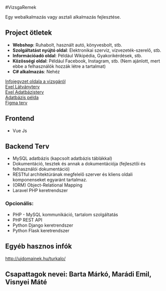 #VizsgaRemek

Egy webalkalmazás vagy asztali alkalmazás fejlesztése.

## Project ötletek

- **Webshop**: Ruhabolt, használt autó, könyvesbolt, stb.
- **Szolgáltatást nyújtó oldal**: Elektronikai szervíz, vízvezeték-szerelő, stb.
- **Információadó oldal**: Például Wikipédia, Gyakorikérdések, stb.
- **Közösségi oldal**: Például Facebook, Instagram, stb. (Nem ajánlott, mert ebbe a felhasználók hozzák létre a tartalmat)
- **C# alkalmazás**: Nehéz

[Infojegyzet oldala a vizsgáról](https://infojegyzet.hu/webszerkesztes/zarodolgozat/) \
[Exel Látványterv](https://blathy-my.sharepoint.com/:x:/g/personal/barta_marko_blathy_info/EVIGEpF27YpMotpUEDn05IUBRLOYAKuUG0YY1hPkIyic0A?e=vPkVbZ) \
[Exel Adatbázisterv](https://blathy-my.sharepoint.com/:x:/g/personal/barta_marko_blathy_info/EeGavHAoHUJJvYUyvUniF-gBSZbE7X8OPcETYAPTcOPgmw?e=fXzVZQ) \
[Adatbázis példa](https://cdn.nulab.com/learn-wp/app/uploads/2022/02/21193830/er-diagram-for-online-shopping.webp) \
[Figma terv](https://www.figma.com/design/NypWkny8kwZDknhOojJnRZ/Figma-basics?node-id=601-9&node-type=canvas&t=W7o2lUSbeWyqjbbM-0) 


## Frontend

- Vue Js

## Backend Terv

- MySQL adatbázis (kapcsolt adatbázis táblákkal)
- Dokumentáció, tesztek és annak a dokumentációja (fejlesztői és felhasználói dokumentáció)
- RESTful architektúrának megfelelő szerver és kliens oldali komponenseket egyaránt tartalmaz.
- (ORM) Object-Relational Mapping
- Laravel PHP keretrendszer

### Opcionális:

- PHP - MySQL kommunikáció, tartalom szolgáltatás
- PHP REST API
- Python Django keretrendszer
- Python Flask keretrendszer

## Egyéb hasznos infók
http://ujdomainek.hu/turkalo/ 
## Csapattagok nevei: Barta Márkó, Marádi Emil, Visnyei Máté 



